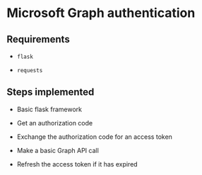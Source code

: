 # Microsoft Graph authentication

## Requirements

* `flask`

* `requests`

## Steps implemented

* Basic flask framework

* Get an authorization code

* Exchange the authorization code for an access token

* Make a basic Graph API call

* Refresh the access token if it has expired
